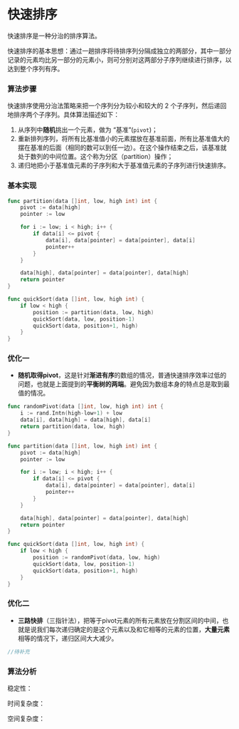 # 快速排序

快速排序是一种分治的排序算法。

快速排序的基本思想：通过一趟排序将待排序列分隔成独立的两部分，其中一部分记录的元素均比另一部分的元素小，则可分别对这两部分子序列继续进行排序，以达到整个序列有序。

### 算法步骤

快速排序使用分治法策略来把一个序列分为较小和较大的 2 个子序列，然后递回地排序两个子序列。具体算法描述如下：

1. 从序列中**随机**挑出一个元素，做为 “基准”(`pivot`)；
2. 重新排列序列，将所有比基准值小的元素摆放在基准前面，所有比基准值大的摆在基准的后面（相同的数可以到任一边）。在这个操作结束之后，该基准就处于数列的中间位置。这个称为分区（partition）操作；
3. 递归地把小于基准值元素的子序列和大于基准值元素的子序列进行快速排序。

### 基本实现

```go
func partition(data []int, low, high int) int {
	pivot := data[high]
	pointer := low

	for i := low; i < high; i++ {
		if data[i] <= pivot {
			data[i], data[pointer] = data[pointer], data[i]
			pointer++
		}
	}

	data[high], data[pointer] = data[pointer], data[high]
	return pointer
}

func quickSort(data []int, low, high int) {
	if low < high {
		position := partition(data, low, high)
		quickSort(data, low, position-1)
		quickSort(data, position+1, high)
	}
}
```

### 优化一

- **随机取得pivot**，这是针对**渐进有序**的数组的情况，普通快速排序效率过低的问题，也就是上面提到的**平衡树的两端**。避免因为数组本身的特点总是取到最值的情况。

```go
func randomPivot(data []int, low, high int) int {
	i := rand.Intn(high-low+1) + low
	data[i], data[high] = data[high], data[i]
	return partition(data, low, high)
}

func partition(data []int, low, high int) int {
	pivot := data[high]
	pointer := low

	for i := low; i < high; i++ {
		if data[i] <= pivot {
			data[i], data[pointer] = data[pointer], data[i]
			pointer++
		}
	}

	data[high], data[pointer] = data[pointer], data[high]
	return pointer
}

func quickSort(data []int, low, high int) {
	if low < high {
		position := randomPivot(data, low, high)
		quickSort(data, low, position-1)
		quickSort(data, position+1, high)
	}
}
```

### 优化二

- **三路快排**（三指针法），把等于pivot元素的所有元素放在分割区间的中间，也就是说我们每次递归确定的是这个元素以及和它相等的元素的位置，**大量元素**相等的情况下，递归区间大大减少。

```go
//待补充
```



### 算法分析

稳定性：

时间复杂度：

空间复杂度：

